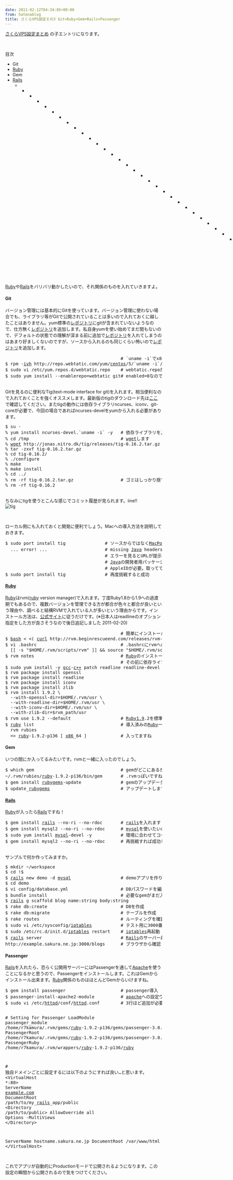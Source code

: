 ```yaml
---
date: 2011-02-12T04:34:05+09:00
from: hatenablog
title: さくらVPS設定その3 Git+Ruby+Gem+Rails+Passenger
---
```


<p><a href="http://d.hatena.ne.jp/r7kamura/20110201/1296547847">&#x3055;&#x304F;&#x3089;VPS&#x8A2D;&#x5B9A;&#x307E;&#x3068;&#x3081;</a> の子エントリになります。</p><br />
<p>目次</p>

<ul>
<li>Git</li>
<li><a class="keyword" href="http://d.hatena.ne.jp/keyword/Ruby">Ruby</a></li>
<li>Gem</li>
<li><a class="keyword" href="http://d.hatena.ne.jp/keyword/Rails">Rails</a>
<ul>
<li>
<ul>
<li>
<ul>
<li>
<ul>
<li>
<ul>
<li>
<ul>
<li>
<ul>
<li>
<ul>
<li>
<ul>
<li>
<ul>
<li>
<ul>
<li>
<ul>
<li>
<ul>
<li>
<ul>
<li>
<ul>
<li>
<ul>
<li>
<ul>
<li>
<ul>
<li>
<ul>
<li>
<ul>
<li>
<ul>
<li>
<ul>
<li>
<ul>
<li>
<ul>
<li>
<ul>
<li>
<ul>
<li>
<ul>
<li>
<ul>
<li>
<ul>
<li>
<ul>
<li>
<ul>
<li>
<ul>
<li>
<ul>
<li>
<ul>
<li>
<ul>
<li>
<ul>
<li>
<ul>
<li>-</li>
</ul></li>
</ul></li>
</ul></li>
</ul></li>
</ul></li>
</ul></li>
</ul></li>
</ul></li>
</ul></li>
</ul></li>
</ul></li>
</ul></li>
</ul></li>
</ul></li>
</ul></li>
</ul></li>
</ul></li>
</ul></li>
</ul></li>
</ul></li>
</ul></li>
</ul></li>
</ul></li>
</ul></li>
</ul></li>
</ul></li>
</ul></li>
</ul></li>
</ul></li>
</ul></li>
</ul></li>
</ul></li>
</ul></li>
</ul></li>
</ul></li>
</ul></li>
</ul></li>
</ul><p><a class="keyword" href="http://d.hatena.ne.jp/keyword/Ruby">Ruby</a>や<a class="keyword" href="http://d.hatena.ne.jp/keyword/Rails">Rails</a>をバリバリ動かしたいので、それ関係のものを入れていきますよ。</p><p></p>

<div class="section">
    <h4>Git</h4>
    <p>バージョン管理には基本的にGitを使っています。バージョン管理に使わない場合でも、ライブラリ等がGitで公開されていることは多いので入れておくに越したことはありません。yum標準の<a class="keyword" href="http://d.hatena.ne.jp/keyword/%A5%EC%A5%DD%A5%B8%A5%C8%A5%EA">レポジトリ</a>にgitが含まれていないようなので、仕方無く<a class="keyword" href="http://d.hatena.ne.jp/keyword/%A5%EC%A5%DD%A5%B8%A5%C8%A5%EA">レポジトリ</a>を追加します。私自身yumを使い始めてまだ間もないので、デフォルトの状態での理解が深まる前に追加で<a class="keyword" href="http://d.hatena.ne.jp/keyword/%A5%EC%A5%DD%A5%B8%A5%C8%A5%EA">レポジトリ</a>を入れてしまうのはあまり好ましくないのですが、ソースから入れるのも同じくらい怖いので<a class="keyword" href="http://d.hatena.ne.jp/keyword/%A5%EC%A5%DD%A5%B8%A5%C8%A5%EA">レポジトリ</a>を追加します。</p>
<pre class="code lang-sh" data-lang="sh" data-unlink>                                           <span class="synComment"> # `uname -i`でx86_64が出力されます</span>
$ <span class="synStatement">rpm</span> <span class="synSpecial">-<a class="keyword" href="http://d.hatena.ne.jp/keyword/ivh">ivh</a></span> http://repo.webtatic.com/yum/<a class="keyword" href="http://d.hatena.ne.jp/keyword/centos">centos</a>/<span class="synConstant">5</span>/<span class="synSpecial">`uname -i`</span>/webtatic-release<span class="synConstant">-5-1</span>.noarch.<span class="synStatement">rpm</span>
$ sudo vi /etc/yum.repos.d/webtatic.repo   <span class="synComment"> # webtatic.repoが追加されていることを確認</span>
$ sudo yum <span class="synStatement">install</span> <span class="synSpecial">--enablerepo=webtatic</span> gi<span class="synComment">t# enabled=0なのでyum install時に明示的な指定が必要</span>
</pre><p><br />
Gitを見るのに便利なTig(text-mode interface for git)を入れます。相当便利なので入れておくことを強くオススメします。最新版のtigのダウンロード先は<a href="http://jonas.nitro.dk/tig/releases/">&#x3053;&#x3053;</a>で確認してください。またtigの動作には依存ライブラリncurses、iconv、git-coreが必要で、今回の場合であればncurses-develをyumから入れる必要があります。</p>
<pre class="code lang-sh" data-lang="sh" data-unlink>$ su -
% yum <span class="synStatement">install</span> ncurses-devel.<span class="synSpecial">`uname -i`</span> <span class="synSpecial">-y</span>  <span class="synComment"> # 依存ライブラリを入れます</span>
% <span class="synStatement">cd</span> /tmp                                  <span class="synComment"> # <a class="keyword" href="http://d.hatena.ne.jp/keyword/wget">wget</a>します</span>
% <a class="keyword" href="http://d.hatena.ne.jp/keyword/wget">wget</a> http://jonas.nitro.dk/tig/releases/tig<span class="synConstant">-0</span>.<span class="synConstant">16</span>.<span class="synConstant">2</span>.tar.gz
% tar <span class="synSpecial">-zxvf</span> tig<span class="synConstant">-0</span>.<span class="synConstant">16</span>.<span class="synConstant">2</span>.tar.gz
% <span class="synStatement">cd</span> tig<span class="synConstant">-0</span>.<span class="synConstant">16</span>.<span class="synConstant">2</span>/
% ./configure
% make
% make <span class="synStatement">install</span>
% <span class="synStatement">cd</span> ../
% <span class="synStatement">rm</span> <span class="synSpecial">-rf</span> tig<span class="synConstant">-0</span>.<span class="synConstant">16</span>.<span class="synConstant">2</span>.tar.gz                 <span class="synComment"> # ゴミはしっかり捨てておきます</span>
% <span class="synStatement">rm</span> <span class="synSpecial">-rf</span> tig<span class="synConstant">-0</span>.<span class="synConstant">16</span>.<span class="synConstant">2</span>
</pre><p><br />
ちなみにtigを使うとこんな感じでコミット履歴が見られます。iine!!<br />
<img src="http://gyazo.com/85df9ff5d8d0126b8dc0641b9ce60eaf.png" alt="tig"/></p><br />
<p>ローカル側にも入れておくと開発に便利でしょう。Macへの導入方法を説明しておきます。</p>
<pre class="code lang-sh" data-lang="sh" data-unlink>$ sudo port <span class="synStatement">install</span> tig              <span class="synComment"> # ソースからではなく<a class="keyword" href="http://d.hatena.ne.jp/keyword/MacPorts">MacPorts</a>から入れます</span>
  ... error<span class="synStatement">!</span> ...                     <span class="synComment"> # missing <a class="keyword" href="http://d.hatena.ne.jp/keyword/Java">Java</a> headersっぽいエラーが出る</span>
                                     <span class="synComment"> # エラーを見るとURLが提示されているので見にいく</span>
                                     <span class="synComment"> # <a class="keyword" href="http://d.hatena.ne.jp/keyword/Java">Java</a>の開発者用パッケージが足りなかったんですね</span>
                                     <span class="synComment"> # AppleIDが必要。取ってて良かった。</span>
$ sudo port <span class="synStatement">install</span> tig              <span class="synComment"> # 再度挑戦すると成功</span>
</pre>
</div>
<div class="section">
    <h4><a class="keyword" href="http://d.hatena.ne.jp/keyword/Ruby">Ruby</a></h4>
    <p><a class="keyword" href="http://d.hatena.ne.jp/keyword/Ruby">Ruby</a>はrvm(<a class="keyword" href="http://d.hatena.ne.jp/keyword/ruby">ruby</a> version manager)で入れます。丁度Ruby1.8から1.9への過渡期でもあるので、複数バージョンを管理できる方が都合が色々と都合が良いという理由や、調べると結構RVMで入れている人が多いという理由からです。インストール方法は、<a href="http://rvm.beginrescueend.com/">&#x516C;&#x5F0F;&#x30B5;&#x30A4;&#x30C8;</a>に従うだけです。(※日本人はreadlineのオプション指定をした方が良さそうなので後日追記しました 2011-02-20)</p>
<pre class="code lang-sh" data-lang="sh" data-unlink>                                           <span class="synComment"> # 簡単にインストール出来ます</span>
$ <a class="keyword" href="http://d.hatena.ne.jp/keyword/bash">bash</a> <span class="synStatement">&lt;</span> <span class="synStatement">&lt;(</span> <a class="keyword" href="http://d.hatena.ne.jp/keyword/curl">curl</a> http://rvm.beginrescueend.com/releases/rvm-<span class="synStatement">install</span>-head <span class="synStatement">)</span>
$ vi .bashrc                               <span class="synComment"> # .bashrcにrvmへのPATHを追加しろと言われます</span>
  <span class="synSpecial">[[</span> <span class="synStatement">-s</span> <span class="synStatement">&quot;</span><span class="synPreProc">$HOME</span><span class="synConstant">/.rvm/scripts/rvm</span><span class="synStatement">&quot;</span> <span class="synSpecial">]]</span> <span class="synStatement">&amp;&amp;</span> <span class="synStatement">source</span> <span class="synStatement">&quot;</span><span class="synPreProc">$HOME</span><span class="synConstant">/.rvm/scripts/rvm</span><span class="synStatement">&quot;</span>
$ rvm notes                                <span class="synComment"> # <a class="keyword" href="http://d.hatena.ne.jp/keyword/Ruby">Ruby</a>のインストール方法を表示してくれます</span>
                                           <span class="synComment"> # その前に依存ライブラリが必要なようです</span>
$ sudo yum <span class="synStatement">install</span> <span class="synSpecial">-y</span> <a class="keyword" href="http://d.hatena.ne.jp/keyword/gcc">gcc</a>-<a class="keyword" href="http://d.hatena.ne.jp/keyword/c%2B%2B">c++</a> patch readline readline-devel zlib zlib-devel libyaml-devel libffi-devel openssl-devel
$ rvm package <span class="synStatement">install</span> openssl
$ rvm package <span class="synStatement">install</span> readline
$ rvm package <span class="synStatement">install</span> iconv
$ rvm package <span class="synStatement">install</span> zlib
$ rvm <span class="synStatement">install</span> <span class="synConstant">1</span>.<span class="synConstant">9</span>.<span class="synConstant">2</span> <span class="synStatement">\</span>
  <span class="synSpecial">--with-openssl-dir=</span><span class="synPreProc">$HOME</span>/.rvm/usr <span class="synStatement">\</span>
  <span class="synSpecial">--with-readline-dir=</span><span class="synPreProc">$HOME</span>/.rvm/usr <span class="synStatement">\</span>
  <span class="synSpecial">--with-iconv-dir=</span><span class="synPreProc">$HOME</span>/.rvm/usr <span class="synStatement">\</span>
  <span class="synSpecial">--with-zlib-dir=</span><span class="synPreProc">$rvm_path</span>/usr
$ rvm use <span class="synConstant">1</span>.<span class="synConstant">9</span>.<span class="synConstant">2</span> <span class="synSpecial">--default</span>                  <span class="synComment"> # <a class="keyword" href="http://d.hatena.ne.jp/keyword/Ruby1.9">Ruby1.9</a>.2を標準で使うように指定</span>
$ <a class="keyword" href="http://d.hatena.ne.jp/keyword/ruby">ruby</a> list                                <span class="synComment"> # 導入済みの<a class="keyword" href="http://d.hatena.ne.jp/keyword/Ruby">Ruby</a>一覧を表示</span>
  rvm rubies
  <span class="synStatement">=&gt;</span> <a class="keyword" href="http://d.hatena.ne.jp/keyword/ruby">ruby</a><span class="synConstant">-1</span>.<span class="synConstant">9</span>.<span class="synConstant">2</span>-p136 <span class="synStatement">[</span> <a class="keyword" href="http://d.hatena.ne.jp/keyword/x86">x86</a>_64 <span class="synStatement">]</span>            <span class="synComment"> # 入ってますね</span>
</pre>
</div>
<div class="section">
    <h4>Gem</h4>
    <p>いつの間にか入ってるみたいです。rvmと一緒に入ったのでしょう。</p>
<pre class="code lang-sh" data-lang="sh" data-unlink>$ which gem                                <span class="synComment"> # gemがどこにあるか確認してみます</span>
~/.rvm/rubies/<a class="keyword" href="http://d.hatena.ne.jp/keyword/ruby">ruby</a><span class="synConstant">-1</span>.<span class="synConstant">9</span>.<span class="synConstant">2</span>-p136/bin/gem      <span class="synComment"> # .rvmっぽいですね</span>
$ gem <span class="synStatement">install</span> <a class="keyword" href="http://d.hatena.ne.jp/keyword/rubygems">rubygems</a>-update              <span class="synComment"> # gemのアップデータを入れます</span>
$ update_<a class="keyword" href="http://d.hatena.ne.jp/keyword/rubygems">rubygems</a>                          <span class="synComment"> # アップデートします</span>
</pre>
</div>
<div class="section">
    <h4><a class="keyword" href="http://d.hatena.ne.jp/keyword/Rails">Rails</a></h4>
    <p><a class="keyword" href="http://d.hatena.ne.jp/keyword/Ruby">Ruby</a>が入ったら<a class="keyword" href="http://d.hatena.ne.jp/keyword/Rails">Rails</a>ですね！</p>
<pre class="code lang-sh" data-lang="sh" data-unlink>$ gem <span class="synStatement">install</span> <a class="keyword" href="http://d.hatena.ne.jp/keyword/rails">rails</a> <span class="synSpecial">--no-ri</span> <span class="synSpecial">--no-rdoc</span>      <span class="synComment"> # <a class="keyword" href="http://d.hatena.ne.jp/keyword/rails">rails</a>を入れます</span>
$ gem <span class="synStatement">install</span> mysql2 <span class="synSpecial">--no-ri</span> <span class="synSpecial">--no-rdoc</span>     <span class="synComment"> # <a class="keyword" href="http://d.hatena.ne.jp/keyword/mysql">mysql</a>を使いたいのでドライバを入れますが怒られます</span>
$ sudo yum <span class="synStatement">install</span> <a class="keyword" href="http://d.hatena.ne.jp/keyword/mysql">mysql</a>-devel <span class="synSpecial">-y</span>          <span class="synComment"> # 環境に合わせてコードからビルドするため、開発用の<a class="keyword" href="http://d.hatena.ne.jp/keyword/mysql">mysql</a>.hが必要です</span>
$ gem <span class="synStatement">install</span> mysql2 <span class="synSpecial">--no-ri</span> <span class="synSpecial">--no-rdoc</span>     <span class="synComment"> # 再挑戦すれば成功します</span>
</pre><p><br />
サンプルで何か作ってみますか。</p>
<pre class="code lang-sh" data-lang="sh" data-unlink>$ <span class="synStatement">mkdir</span> ~/workspace
$ <span class="synStatement">cd</span> <span class="synStatement">!</span>$
$ <a class="keyword" href="http://d.hatena.ne.jp/keyword/rails">rails</a> new demo <span class="synSpecial">-d</span> <a class="keyword" href="http://d.hatena.ne.jp/keyword/mysql">mysql</a>                  <span class="synComment"> # demoアプリを作ります</span>
$ <span class="synStatement">cd</span> demo
$ vi config/database.yml                   <span class="synComment"> # DBパスワードを編集します</span>
$ bundle <span class="synStatement">install</span>                           <span class="synComment"> # 必要なgemがまだ入ってないかもしれないので入れてもらいます</span>
$ <a class="keyword" href="http://d.hatena.ne.jp/keyword/rails">rails</a> g scaffold blog name:string body:string
$ rake db:create                           <span class="synComment"> # DBを作成</span>
$ rake db:migrate                          <span class="synComment"> # テーブルを作成</span>
$ rake routes                              <span class="synComment"> # ルーティングを確認してみます</span>
$ sudo vi /etc/sysconfig/<a class="keyword" href="http://d.hatena.ne.jp/keyword/iptables">iptables</a>          <span class="synComment"> # テスト用に3000番ポートを開けます</span>
$ sudo /etc/rc.d/init.d/<a class="keyword" href="http://d.hatena.ne.jp/keyword/iptables">iptables</a> <span class="synStatement">restart</span>   <span class="synComment"> # <a class="keyword" href="http://d.hatena.ne.jp/keyword/iptables">iptables</a>再起動</span>
$ <a class="keyword" href="http://d.hatena.ne.jp/keyword/rails">rails</a> server                             <span class="synComment"> # <a class="keyword" href="http://d.hatena.ne.jp/keyword/Rails">Rails</a>のサーバー起動</span>
http://example.sakura.ne.jp:<span class="synConstant">3000</span>/blogs     <span class="synComment"> # ブラウザから確認</span>
</pre>
</div>
<div class="section">
    <h4>Passenger</h4>
    <p><a class="keyword" href="http://d.hatena.ne.jp/keyword/Rails">Rails</a>を入れたら、恐らく公開用サーバーにはPassengerを通して<a class="keyword" href="http://d.hatena.ne.jp/keyword/Apache">Apache</a>を使うことになるかと思うので、Passengerをインストールします。これはGemからインストール出来ます。<a class="keyword" href="http://d.hatena.ne.jp/keyword/Ruby">Ruby</a>関係のものはほとんどGemからいけますね。</p>
<pre class="code lang-sh" data-lang="sh" data-unlink>$ gem <span class="synStatement">install</span> passenger                    <span class="synComment"> # passenger導入</span>
$ passenger-<span class="synStatement">install</span>-apache2-module         <span class="synComment"> # <a class="keyword" href="http://d.hatena.ne.jp/keyword/apache">apache</a>への設定ウィザードを起動. 設定ファイルへの記述事項を出力してくれます</span>
$ sudo vi /etc/<a class="keyword" href="http://d.hatena.ne.jp/keyword/httpd">httpd</a>/conf/<a class="keyword" href="http://d.hatena.ne.jp/keyword/httpd">httpd</a>.conf       <span class="synComment"> # 3行ほど追加が必要みたいですね</span>

<span class="synComment"># Setting for Passenger</span>
LoadModule passenger_module /home/r7kamura/.rvm/gems/<a class="keyword" href="http://d.hatena.ne.jp/keyword/ruby">ruby</a><span class="synConstant">-1</span>.<span class="synConstant">9</span>.<span class="synConstant">2</span>-p136/gems/passenger<span class="synConstant">-3</span>.<span class="synConstant">0</span>.<span class="synConstant">2</span>/ext/apache2/mod_passenger.so
PassengerRoot /home/r7kamura/.rvm/gems/<a class="keyword" href="http://d.hatena.ne.jp/keyword/ruby">ruby</a><span class="synConstant">-1</span>.<span class="synConstant">9</span>.<span class="synConstant">2</span>-p136/gems/passenger<span class="synConstant">-3</span>.<span class="synConstant">0</span>.<span class="synConstant">2</span>
PassengerRuby /home/r7kamura/.rvm/wrappers/<a class="keyword" href="http://d.hatena.ne.jp/keyword/ruby">ruby</a><span class="synConstant">-1</span>.<span class="synConstant">9</span>.<span class="synConstant">2</span>-p136/<a class="keyword" href="http://d.hatena.ne.jp/keyword/ruby">ruby</a>

<span class="synComment"># 独自ドメインごとに設定するには以下のようにすれば良い…と思います。</span>
<span class="synStatement">&lt;</span>VirtualHost *:<span class="synConstant">80</span><span class="synStatement">&gt;</span>
  ServerName <a class="keyword" href="http://d.hatena.ne.jp/keyword/example.com">example.com</a>
  DocumentRoot /path/to/my_<a class="keyword" href="http://d.hatena.ne.jp/keyword/rails">rails</a>_app/public
  <span class="synStatement">&lt;</span>Directory /path/to/public<span class="synStatement">&gt;</span>
    AllowOverride all
    Options <span class="synSpecial">-MultiViews</span>
  <span class="synStatement">&lt;</span>/Directory<span class="synStatement">&gt;</span>

  ServerName hostname.sakura.ne.jp
  DocumentRoot /var/www/html
<span class="synStatement">&lt;</span>/VirtualHost<span class="synStatement">&gt;</span>
</pre><p><br />
これでアプリが自動的にProductionモードで公開されるようになります。この設定の瞬間から公開されるので気をつけてください。</p>

</div>

